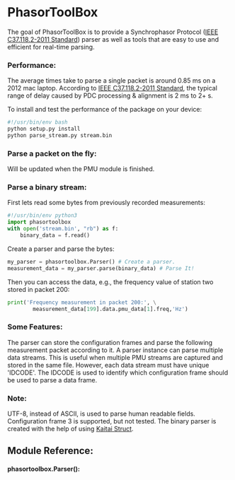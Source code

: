 # PhasorToolBox

The goal of PhasorToolBox is to provide a Synchrophasor Protocol ([IEEE C37.118.2-2011 Standard]) parser as well as tools that are easy to use and efficient for real-time parsing.
### Performance:
The average times take to parse a single packet is around 0.85 ms on a 2012 mac laptop.
According to [IEEE C37.118.2-2011 Standard], the typical range of delay caused by PDC processing & alignment is 2 ms to 2+ s.

To install and test the performance of the package on your device:
```bash
#!/usr/bin/env bash
python setup.py install
python parse_stream.py stream.bin
```

### Parse a packet on the fly:
Will be updated when the PMU module is finished.


### Parse a binary stream:
First lets read some bytes from previously recorded measurements:
```python
#!/usr/bin/env python3
import phasortoolbox
with open('stream.bin', "rb") as f:
    binary_data = f.read()  
```
Create a parser and parse the bytes:
```python
my_parser = phasortoolbox.Parser() # Create a parser.
measurement_data = my_parser.parse(binary_data) # Parse It!
```
Then you can access the data, e.g., the frequency value of station two stored in packet 200:
```python
print('Frequency measurement in packet 200:', \
        measurement_data[199].data.pmu_data[1].freq,'Hz')
```

### Some Features:
The parser can store the configuration frames and parse the following measurement packet according to it.
A parser instance can parse multiple data streams. This is useful when multiple PMU streams are captured and stored in the same file. However, each data stream must have unique 'IDCODE'. The IDCODE is used to identify which configuration frame should be used to parse a data frame.

### Note:
UTF-8, instead of ASCII, is used to parse human readable fields.
Configuration frame 3 is supported, but not tested. 
The binary parser is created with the help of using [Kaitai Struct].



## Module Reference:

#### phasortoolbox.Parser():



[IEEE C37.118.2-2011 Standard]: <http://ieeexplore.ieee.org/document/6111222/>
[Kaitai Struct]: <https://github.com/kaitai-io/kaitai_struct>